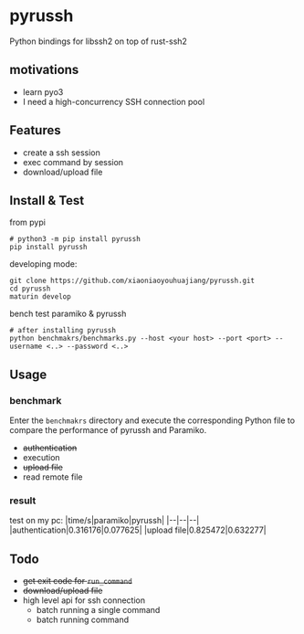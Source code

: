 # pyrussh
Python bindings for libssh2 on top of rust-ssh2

## motivations
* learn pyo3
* I need a high-concurrency SSH connection pool

## Features
* create a ssh session
* exec command by session
* download/upload file

## Install & Test
from pypi
```
# python3 -m pip install pyrussh
pip install pyrussh
```

developing mode:
```shell
git clone https://github.com/xiaoniaoyouhuajiang/pyrussh.git
cd pyrussh
maturin develop
```

bench test paramiko & pyrussh 
```shell
# after installing pyrussh
python benchmakrs/benchmarks.py --host <your host> --port <port> --username <..> --password <..> 
```

## Usage
### benchmark
Enter the `benchmakrs` directory and execute the corresponding Python file to compare the performance of pyrussh and Paramiko.
* ~~authentication~~
* execution
* ~~upload file~~
* read remote file

### result
test on my pc:
|time/s|paramiko|pyrussh|
|--|--|--|
|authentication|0.316176|0.077625|
|upload file|0.825472|0.632277|

## Todo
* ~~get exit code for `run_command`~~
* ~~download/upload file~~
* high level api for ssh connection
    * batch running a single command
    * batch running command

